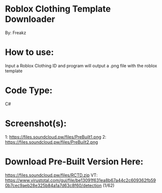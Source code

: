 # Roblox Clothing Template Downloader
By: Freakz

# How to use:
Input a Roblox Clothing ID and program will output a .png file with the roblox template

# Code Type:
C#

# Screenshot(s):
1: https://files.soundcloud.pw/files/PreBuilt1.png
2: https://files.soundcloud.pw/files/PreBuilt2.png

# Download Pre-Built Version Here:
https://files.soundcloud.pw/files/RCTD.zip
VT: https://www.virustotal.com/gui/file/be13091f631ea8b67a44c2c609362fb590b7cec9aeb28e325b84a1a7d63c8f60/detection (1/62)

